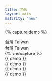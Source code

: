 ```yaml
---
title: 色彩
layout: main
maturity: "new"
---
```


{% capture demo %}
<div class="f3">台灣 Taiwan</div>
<div>台灣 Taiwan</div>
{% endcapture %}

<div class="flex flex-wrap gap4 justify-start">
  <div class="pa4 ba plain">
    {{ demo }}
  </div>

  <div class="pa4 ba fg-subtle">
    {{ demo }}
  </div>

  <div class="pa4 overflow-hidden bg-layer1 plain">
    {{ demo }}
  </div>

  <div class="pa4 overflow-hidden bg-layer2 plain">
    {{ demo }}
  </div>
</div>